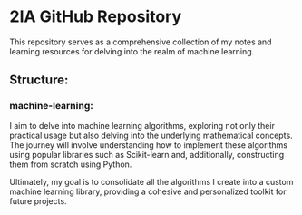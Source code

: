 
# 2IA GitHub Repository

This repository serves as a comprehensive collection of my notes and learning resources for delving into the realm of machine learning.

## Structure:

### machine-learning:
I aim to delve into machine learning algorithms, exploring not only their practical usage but also delving into the underlying mathematical concepts. The journey will involve understanding how to implement these algorithms using popular libraries such as Scikit-learn and, additionally, constructing them from scratch using Python.

Ultimately, my goal is to consolidate all the algorithms I create into a custom machine learning library, providing a cohesive and personalized toolkit for future projects.


